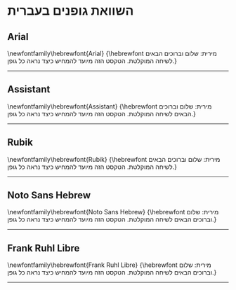 # השוואת גופנים בעברית

## Arial

\newfontfamily\hebrewfont{Arial}
{\hebrewfont מירית: שלום וברוכים הבאים לשיחה המוקלטת.
הטקסט הזה מיועד להמחיש כיצד נראה כל גופן.}

---

## Assistant

\newfontfamily\hebrewfont{Assistant}
{\hebrewfont מירית: שלום וברוכים הבאים לשיחה המוקלטת.
הטקסט הזה מיועד להמחיש כיצד נראה כל גופן.}

---

## Rubik

\newfontfamily\hebrewfont{Rubik}
{\hebrewfont מירית: שלום וברוכים הבאים לשיחה המוקלטת.
הטקסט הזה מיועד להמחיש כיצד נראה כל גופן.}

---

## Noto Sans Hebrew

\newfontfamily\hebrewfont{Noto Sans Hebrew}
{\hebrewfont מירית: שלום וברוכים הבאים לשיחה המוקלטת.
הטקסט הזה מיועד להמחיש כיצד נראה כל גופן.}

---

## Frank Ruhl Libre

\newfontfamily\hebrewfont{Frank Ruhl Libre}
{\hebrewfont מירית: שלום וברוכים הבאים לשיחה המוקלטת.
הטקסט הזה מיועד להמחיש כיצד נראה כל גופן.}

---

